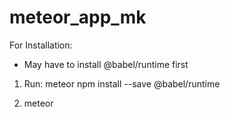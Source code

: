 # meteor_app_mk

For Installation:
- May have to install @babel/runtime first
1) Run: meteor npm install --save @babel/runtime

2) meteor
